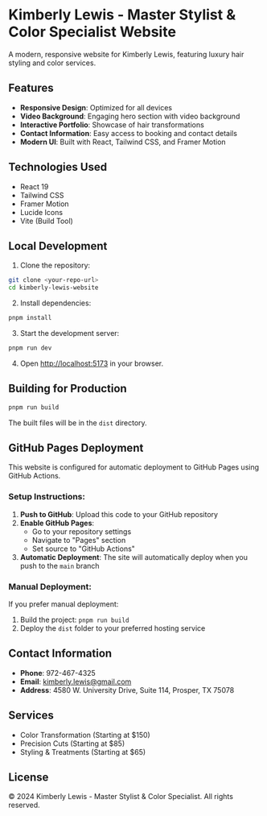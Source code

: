 # Kimberly Lewis - Master Stylist & Color Specialist Website

A modern, responsive website for Kimberly Lewis, featuring luxury hair styling and color services.

## Features

- **Responsive Design**: Optimized for all devices
- **Video Background**: Engaging hero section with video background
- **Interactive Portfolio**: Showcase of hair transformations
- **Contact Information**: Easy access to booking and contact details
- **Modern UI**: Built with React, Tailwind CSS, and Framer Motion

## Technologies Used

- React 19
- Tailwind CSS
- Framer Motion
- Lucide Icons
- Vite (Build Tool)

## Local Development

1. Clone the repository:
```bash
git clone <your-repo-url>
cd kimberly-lewis-website
```

2. Install dependencies:
```bash
pnpm install
```

3. Start the development server:
```bash
pnpm run dev
```

4. Open [http://localhost:5173](http://localhost:5173) in your browser.

## Building for Production

```bash
pnpm run build
```

The built files will be in the `dist` directory.

## GitHub Pages Deployment

This website is configured for automatic deployment to GitHub Pages using GitHub Actions.

### Setup Instructions:

1. **Push to GitHub**: Upload this code to your GitHub repository
2. **Enable GitHub Pages**: 
   - Go to your repository settings
   - Navigate to "Pages" section
   - Set source to "GitHub Actions"
3. **Automatic Deployment**: The site will automatically deploy when you push to the `main` branch

### Manual Deployment:

If you prefer manual deployment:

1. Build the project: `pnpm run build`
2. Deploy the `dist` folder to your preferred hosting service

## Contact Information

- **Phone**: 972-467-4325
- **Email**: kimberly.lewis@gmail.com
- **Address**: 4580 W. University Drive, Suite 114, Prosper, TX 75078

## Services

- Color Transformation (Starting at $150)
- Precision Cuts (Starting at $85)
- Styling & Treatments (Starting at $65)

## License

© 2024 Kimberly Lewis - Master Stylist & Color Specialist. All rights reserved.
